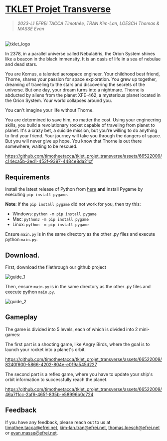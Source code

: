 # [TKLET Projet Transverse](https://github.com/timotheetacca/tklet_projet_transverse)
> ###### 2023-L1 EFREI TACCA Timothée, TRAN Kim-Lan, LOESCH Thomas & MASSE Evan

![tklet_logo](https://github.com/timotheetacca/tklet_projet_transverse/assets/66522009/d3cbb430-b14e-4f03-8584-468feeb863e9)

In 2378, in a parallel universe called Nebulaëris, the Orion System shines like a beacon in the black immensity. It is an oasis of life in a sea of nebulae and dead stars.

You are Kornus, a talented aerospace 
engineer. Your childhood best friend, Thorne, shares your passion for space exploration. You grew up together, 
dreaming of traveling to the stars and discovering the secrets of the universe. But one day, your dream turns
into a nightmare. Thorne is abducted by aliens from the planet XFE-462, a mysterious planet located in the 
Orion System. Your world collapses around you. 

You can't imagine your life without Thorne. 

You are determined to save him, no matter the cost. Using your engineering skills, you build a revolutionary rocket capable of
traveling from planet to planet. It's a crazy bet, a suicide mission, but you're willing to do anything to 
find your friend. Your journey will take you through the dangers of space.  But you will never give up hope.
You know that Thorne is out there somewhere, waiting to be rescued.


https://github.com/timotheetacca/tklet_projet_transverse/assets/66522009/c14eca5b-3ed1-453f-9397-4484e8da21cf


## Requirements

Install the latest release of Python from [here](https://www.python.org/downloads/) **and** install Pygame by executing `pip install pygame`.

**Note**: If the `pip install pygame` did not work for you, then try this:

* Windows: `python -m pip install pygame`
* Mac: `python3 -m pip install pygame`
* Linux: `python -m pip install pygame`

Ensure `main.py` is in the same directory as the other .py files and execute python `main.py`.

## Download.

First, download the filethrough our github project

![guide_1](https://github.com/timotheetacca/tklet_projet_transverse/assets/66522009/f6912101-f51f-4744-aaf3-d39ef6d77154)

Then, ensure `main.py` is in the same directory as the other .py files and execute python `main.py`.

![guide_2](https://github.com/timotheetacca/tklet_projet_transverse/assets/66522009/a8e00b64-0f7d-4633-bf27-38cbc34a6d4a)

## Gameplay

The game is divided into 5 levels, each of which is divided into 2 mini-games:

The first part is a shooting game, like Angry Birds, where the goal is to launch your rocket into a planet's orbit. 

https://github.com/timotheetacca/tklet_projet_transverse/assets/66522009/8240f600-5866-4202-804e-e019a545d227

The second part is a reflex game, where you have to update your ship's orbit information to successfully reach the planet.

https://github.com/timotheetacca/tklet_projet_transverse/assets/66522009/46a7f1cc-2af6-465f-835b-e58996b0c724

## Feedback

If you have any feedback, please reach out to us at timothee.tacca@efrei.net, kim-lan.tran@efrei.net, thomas.loesch@efrei.net or evan.masse@efrei.net.
